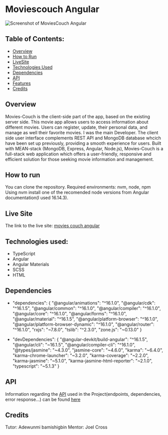 # Moviescouch Angular
![Screenshot of MoviesCouch Angular](/dist/App-portrait/angular-preview.png)
## Table of Contents:
* [Overview](#overview)
* [How to Run](#how-to-run)
* [LiveSite](#live-site)
* [Technologies Used](#technologies-used)
* [Dependencies](#dependencies)
* [API](#api)
* [Features](#features)
* [Credits](#credentials)

<a id="overview"></a>
## Overview
Movies-Couch is the client-side part of the app, based on the existing server side. This movie app allows users to access information about different movies.
Users can register, update, their personal data, and manage as well their favorite movies.
I was the main Developer.
The client side user interface complements REST API and MongoDB database whcich have been set up previously, providing a smooth experience for users. Built with MEAN-stack (MongoDB, Express, Angular, Node.js), Movies-Couch is a full-stack web application which offers a user-friendly, responsive and efficient solution for those seeking movie information and management.

<a id="how-to-run"></a>
## How to run
You can clone the repository.
Required environments: nvm, node, npm
Using nvm install one of the recomended node versions from Angular documentation(I used 16.14.3).

<a id="live-site"></a>
## Live Site
The link to the live site: <a href="https://movies-couch-angular-client.vercel.app/Welcome">movies couch angular </a>

<a id="technologies-used"></a>
## Technologies used:
* TypeScript
* Angular
* Angular Materials
* SCSS
* HTML

<a id="dependencies"></a>
## Dependencies
* "dependencies": {
    "@angular/animations": "^16.1.0",
    "@angular/cdk": "^16.1.5",
    "@angular/common": "^16.1.0",
    "@angular/compiler": "^16.1.0",
    "@angular/core": "^16.1.0",
    "@angular/forms": "^16.1.0",
    "@angular/material": "^16.1.5",
    "@angular/platform-browser": "^16.1.0",
    "@angular/platform-browser-dynamic": "^16.1.0",
    "@angular/router": "^16.1.0",
    "rxjs": "~7.8.0",
    "tslib": "^2.3.0",
    "zone.js": "~0.13.0"
}

* "devDependencies": {
    "@angular-devkit/build-angular": "^16.1.5",
    "@angular/cli": "~16.1.5",
    "@angular/compiler-cli": "^16.1.0",
    "@types/jasmine": "~4.3.0",
    "jasmine-core": "~4.6.0",
    "karma": "~6.4.0",
    "karma-chrome-launcher": "~3.2.0",
    "karma-coverage": "~2.2.0",
    "karma-jasmine": "~5.1.0",
    "karma-jasmine-html-reporter": "~2.1.0",
    "typescript": "~5.1.3"
  }

<a id="api"></a>
## API
Information regarding the <a href="https://github.com/HerRA17/movies-couch_api" target="_blank">API</a> used in the Project(endpoints, dependencies, error response...) can be found <a href="" target="_blank">here</a>

<a id="credentials"></a>
## Credits
Tutor: Adewunmi bamishigbin
Mentor: Joel Cross